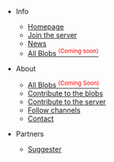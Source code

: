 * Info
  * [Homepage](home.md)
  * [Join the server](join-server.md)
  * [News](news.md)
  * [All Blobs <sup style="color:red">(Coming soon)<sup>](all-blobs.md)

* About
  * [All Blobs <sup style="color:red">(Coming Soon)<sup>](all-blobs.md)
  * [Contribute to the blobs](contribute_blobs.md)
  * [Contribute to the server](contribute_server.md)
  * [Follow channels](follow.md)
  * [Contact](contact.md)

* Partners
  * [Suggester](suggester.md)
